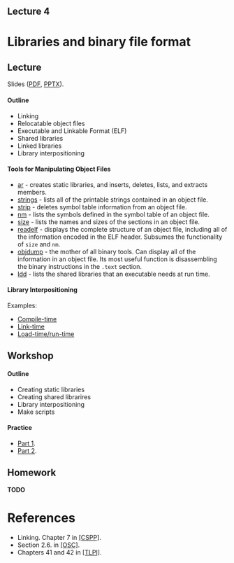 Lecture 4
---

# Libraries and binary file format

## Lecture

Slides ([PDF](OS_Lecture_04.pdf), [PPTX](OS_Lecture_04.pptx)).

#### Outline

* Linking
* Relocatable object files
* Executable and Linkable Format (ELF)
* Shared libraries
* Linked libraries
* Library interpositioning

#### Tools for Manipulating Object Files

* [ar](https://man7.org/linux/man-pages/man1/ar.1.html) -
  creates static libraries, and inserts, deletes, lists, and extracts members.
* [strings](https://man7.org/linux/man-pages/man1/strings.1.html) -
  lists all of the printable strings contained in an object file.
* [strip](https://man7.org/linux/man-pages/man1/strip.1.html) -
  deletes symbol table information from an object file.
* [nm](https://man7.org/linux/man-pages/man1/nm.1.html) -
  lists the symbols defined in the symbol table of an object file.
* [size](https://man7.org/linux/man-pages/man1/size.1.html) -
  lists the names and sizes of the sections in an object file.
* [readelf](https://man7.org/linux/man-pages/man1/readelf.1.html) -
  displays the complete structure of an object file, including all of the information
  encoded in the ELF header. Subsumes the functionality of `size` and `nm`.
* [objdump](https://man7.org/linux/man-pages/man1/objdump.1.html) -
  the mother of all binary tools. Can display all of the information in an object file.
  Its most useful function is disassembling the binary instructions in the `.text` section.
* [ldd](https://man7.org/linux/man-pages/man1/ldd.1.html) -
  lists the shared libraries that an executable needs at run time.

#### Library Interpositioning

Examples:

* [Compile-time](https://github.com/andrewt0301/hse-acos-course/tree/master/docs/part2os/04_Linking/interpos_comp) 
* [Link-time](https://github.com/andrewt0301/hse-acos-course/tree/master/docs/part2os/04_Linking/interpos_link)
* [Load-time/run-time](https://github.com/andrewt0301/hse-acos-course/tree/master/docs/part2os/04_Linking/interpos_runt)

## Workshop

#### Outline

* Creating static libraries
* Creating shared librarires
* Library interpositioning
* Make scripts

#### Practice

* [Part 1](libs.md).
* [Part 2](make.md).

## Homework

__TODO__

# References

* Linking. Chapter 7 in [[CSPP]](../../books.md).
* Section 2.6. in [[OSC]](../../books.md).
* Chapters 41 and 42 in [[TLPI]](../../books.md).
